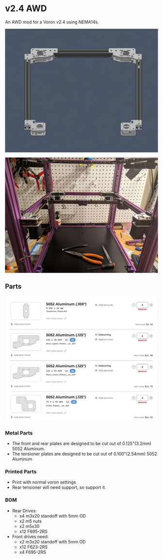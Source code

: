 # v2.4 AWD
An AWD mod for a Voron v2.4 using NEMA14s.

![Gantry](/Images/Gantry.png)

![Belted Up](/Images/Belted_v1.jpg)

## Parts

![Metal Bits](/Images/SCScart.png)

### Metal Parts

- The front and rear plates are designed to be cut out of 0.125"(3.2mm) 5052 Aluminum.
- The tensioner plates are designed to be cut out of 0.100"(2.54mm) 5052 Aluminum

### Printed Parts

- Print with normal voron settings
- Rear tensioner will need support, so support it.

### BOM

- Rear Drives:
    - x4 m3x20 standoff with 5mm OD
    - x2 m5 nuts
    - x2 m5x30
    - x12 F695-2RS
- Front drives need:
    - x2 m3x20 standoff with 5mm OD
    - x12 F623-2RS
    - x4 F695-2RS